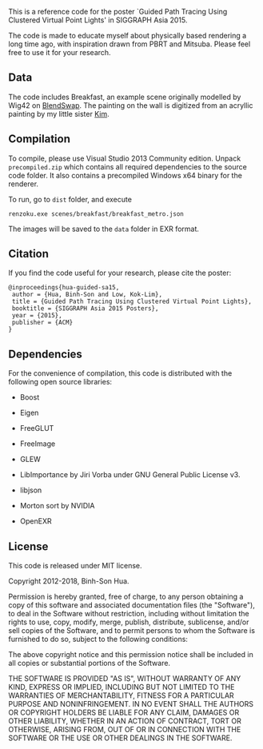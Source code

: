 This is a reference code for the poster `Guided Path Tracing Using Clustered Virtual Point Lights' in SIGGRAPH Asia 2015. 

The code is made to educate myself about physically based rendering a long time ago, with inspiration drawn from PBRT and Mitsuba. 
Please feel free to use it for your research. 

## Data

The code includes Breakfast, an example scene originally modelled by Wig42 on [BlendSwap](https://www.blendswap.com/blends/view/75431). 
The painting on the wall is digitized from an acryllic painting by my little sister [Kim](http://phuonghua.wixsite.com/phuong). 

## Compilation

To compile, please use Visual Studio 2013 Community edition. 
Unpack `precompiled.zip` which contains all required dependencies to the source code folder. It also contains a precompiled Windows x64 binary for the renderer.

To run, go to `dist` folder, and execute

	renzoku.exe scenes/breakfast/breakfast_metro.json

The images will be saved to the `data` folder in EXR format. 	

## Citation

If you find the code useful for your research, please cite the poster: 

	@inproceedings{hua-guided-sa15,
	 author = {Hua, Binh-Son and Low, Kok-Lim},
	 title = {Guided Path Tracing Using Clustered Virtual Point Lights},
	 booktitle = {SIGGRAPH Asia 2015 Posters},
	 year = {2015},
	 publisher = {ACM}
	} 

## Dependencies

For the convenience of compilation, this code is distributed with the following open source libraries:

* Boost 

* Eigen

* FreeGLUT

* FreeImage

* GLEW 

* LibImportance by Jiri Vorba under GNU General Public License v3. 

* libjson 

* Morton sort by NVIDIA

* OpenEXR

## License 

This code is released under MIT license. 

Copyright 2012-2018, Binh-Son Hua.

Permission is hereby granted, free of charge, to any person obtaining a copy of this software and associated documentation files (the "Software"), to deal in the Software without restriction, including without limitation the rights to use, copy, modify, merge, publish, distribute, sublicense, and/or sell copies of the Software, and to permit persons to whom the Software is furnished to do so, subject to the following conditions:

The above copyright notice and this permission notice shall be included in all copies or substantial portions of the Software.

THE SOFTWARE IS PROVIDED "AS IS", WITHOUT WARRANTY OF ANY KIND, EXPRESS OR IMPLIED, INCLUDING BUT NOT LIMITED TO THE WARRANTIES OF MERCHANTABILITY, FITNESS FOR A PARTICULAR PURPOSE AND NONINFRINGEMENT. IN NO EVENT SHALL THE AUTHORS OR COPYRIGHT HOLDERS BE LIABLE FOR ANY CLAIM, DAMAGES OR OTHER LIABILITY, WHETHER IN AN ACTION OF CONTRACT, TORT OR OTHERWISE, ARISING FROM, OUT OF OR IN CONNECTION WITH THE SOFTWARE OR THE USE OR OTHER DEALINGS IN THE SOFTWARE.